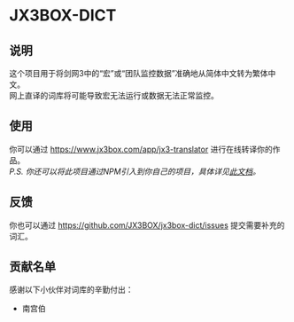 # JX3BOX-DICT
## 说明
这个项目用于将剑网3中的“宏”或“团队监控数据”准确地从简体中文转为繁体中文。  
网上直译的词库将可能导致宏无法运行或数据无法正常监控。

## 使用
你可以通过 https://www.jx3box.com/app/jx3-translator 进行在线转译你的作品。  
*P.S. 你还可以将此项目通过NPM引入到你自己的项目，具体详见[此文档](https://github.com/JX3BOX/jx3box-dict/blob/master/docs/npm.md)。*

## 反馈
你也可以通过 https://github.com/JX3BOX/jx3box-dict/issues 提交需要补充的词汇。  

## 贡献名单
感谢以下小伙伴对词库的辛勤付出：
+ 南宫伯
